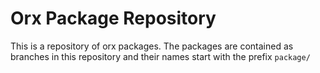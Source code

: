 Orx Package Repository
======================

This is a repository of orx packages. The packages are contained as branches in this repository and their names start with the prefix `package/`